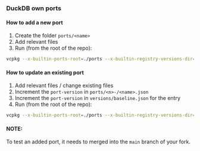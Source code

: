 ### DuckDB own ports

#### How to add a new port

1. Create the folder `ports/<name>`
2. Add relevant files
3. Run (from the root of the repo):
```bash
vcpkg --x-builtin-ports-root=./ports --x-builtin-registry-versions-dir=./versions x-add-version <name> --verbose
```

#### How to update an existing port

1. Add relevant files / change existing files
2. Increment the `port-version` in `ports/<n>-/<name>.json`
3. Increment the `port-version` in `versions/baseline.json` for the <name> entry
4. Run (from the root of the repo):
```bash
vcpkg --x-builtin-ports-root=./ports --x-builtin-registry-versions-dir=./versions x-add-version <name> --verbose
```

#### NOTE:
To test an added port, it needs to merged into the `main` branch of your fork.
